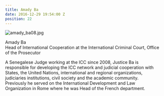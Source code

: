 ```yaml
---
title: Amady Ba
date: 2016-12-29 19:54:00 Z
position: 22
---
```


![amady_ba08.jpg](/uploads/amady_ba08.jpg)

Amady Ba <br> Head of International Cooperation at the International Criminal Court, Office of the Prosecutor


A Senegalese Judge working at the ICC since 2008, Justice Ba is responsible for developing the ICC network and judicial cooperation with States, the United Nations, international and regional organizations, judiciaries institutions, civil society and the academic community. Previously he served on the International Development and Law Organization in Rome where he was Head of the French department.